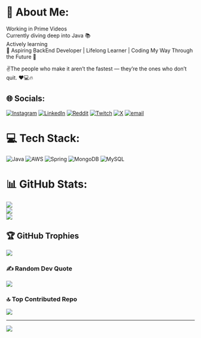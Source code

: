 # 💫 About Me:
Working in Prime Videos<br>Currently diving deep into Java 📚<br>Actively learning<br>🚀 Aspiring BackEnd Developer | Lifelong Learner | Coding My Way Through the Future 🔭


✌️The people who make it aren’t the fastest — they’re the ones who don’t quit. ❤💻🔥


## 🌐 Socials:
[![Instagram](https://img.shields.io/badge/Instagram-%23E4405F.svg?logo=Instagram&logoColor=white)](https://instagram.com/itisravi) [![LinkedIn](https://img.shields.io/badge/LinkedIn-%230077B5.svg?logo=linkedin&logoColor=white)](https://linkedin.com/in/ravi-ranjan-9a1136103) [![Reddit](https://img.shields.io/badge/Reddit-%23FF4500.svg?logo=Reddit&logoColor=white)](https://reddit.com/user/Latter_Definition_99) [![Twitch](https://img.shields.io/badge/Twitch-%239146FF.svg?logo=Twitch&logoColor=white)](https://twitch.tv/roosterteethh) [![X](https://img.shields.io/badge/X-black.svg?logo=X&logoColor=white)](https://x.com/raviranjansinh4) [![email](https://img.shields.io/badge/Email-D14836?logo=gmail&logoColor=white)](mailto:ravidevilcool@gmail.com) 

# 💻 Tech Stack:
![Java](https://img.shields.io/badge/java-%23ED8B00.svg?style=for-the-badge&logo=openjdk&logoColor=white) ![AWS](https://img.shields.io/badge/AWS-%23FF9900.svg?style=for-the-badge&logo=amazon-aws&logoColor=white) ![Spring](https://img.shields.io/badge/spring-%236DB33F.svg?style=for-the-badge&logo=spring&logoColor=white) ![MongoDB](https://img.shields.io/badge/MongoDB-%234ea94b.svg?style=for-the-badge&logo=mongodb&logoColor=white) ![MySQL](https://img.shields.io/badge/mysql-4479A1.svg?style=for-the-badge&logo=mysql&logoColor=white)
# 📊 GitHub Stats:
![](https://github-readme-stats.vercel.app/api?username=ravrranj&theme=dark&hide_border=false&include_all_commits=true&count_private=true)<br/>
![](https://nirzak-streak-stats.vercel.app/?user=ravrranj&theme=dark&hide_border=false)<br/>
![](https://github-readme-stats.vercel.app/api/top-langs/?username=ravrranj&theme=dark&hide_border=false&include_all_commits=true&count_private=true&layout=compact)

## 🏆 GitHub Trophies
![](https://github-profile-trophy.vercel.app/?username=ravrranj&theme=radical&no-frame=false&no-bg=false&margin-w=4)

### ✍️ Random Dev Quote
![](https://quotes-github-readme.vercel.app/api?type=horizontal&theme=radical)

### 🔝 Top Contributed Repo
![](https://github-contributor-stats.vercel.app/api?username=ravrranj&limit=5&theme=dark&combine_all_yearly_contributions=true)

---
[![](https://visitcount.itsvg.in/api?id=ravrranj&icon=0&color=0)](https://visitcount.itsvg.in)

<!-- Proudly created with GPRM ( https://gprm.itsvg.in ) -->
